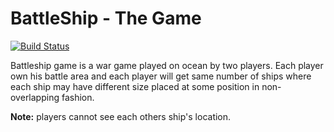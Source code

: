 # BattleShip - The Game

[![Build Status](https://travis-ci.org/toransahu/battle-ship.svg?branch=master)](https://travis-ci.org/toransahu/battle-ship)

Battleship game is a war game played on ocean by two players. Each player own his
battle area and each player will get same number of ships where each ship may have
different size placed at some position in non-overlapping fashion. 

**Note:** players cannot see each others ship's location.
